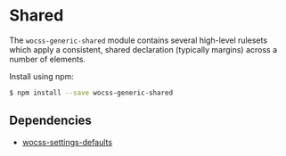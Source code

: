 # Shared

The `wocss-generic-shared` module contains several high-level rulesets which apply a consistent, shared declaration (typically margins) across a number of elements.

Install using npm:

```sh
$ npm install --save wocss-generic-shared
```

## Dependencies

* [wocss-settings-defaults](https://github.com/wocss/settings.default)
